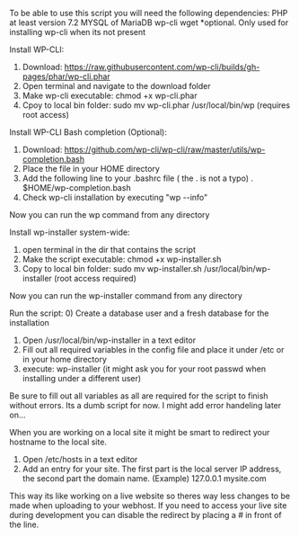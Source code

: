 To be able to use this script you will need the following dependencies:
PHP at least version 7.2
MYSQL of MariaDB
wp-cli
wget *optional. Only used for installing wp-cli when its not present

Install WP-CLI:
1) Download: https://raw.githubusercontent.com/wp-cli/builds/gh-pages/phar/wp-cli.phar
2) Open terminal and navigate to the download folder
3) Make wp-cli executable: chmod +x wp-cli.phar
4) Cpoy to local bin folder: sudo mv wp-cli.phar /usr/local/bin/wp  (requires root access)

Install WP-CLI Bash completion (Optional):
1) Download: https://github.com/wp-cli/wp-cli/raw/master/utils/wp-completion.bash
2) Place the file in your HOME directory
3) Add the following line to your .bashrc file ( the . is not a typo)
    . $HOME/wp-completion.bash
4) Check wp-cli installation by executing "wp --info"

Now you can run the wp command from any directory

Install wp-installer system-wide:
1) open terminal in the dir that contains the script
2) Make the script executable: chmod +x wp-installer.sh
3) Copy to local bin folder: sudo mv wp-installer.sh /usr/local/bin/wp-installer  (root access required)

Now you can run the wp-installer command from any directory



Run the script:
0) Create a database user and a fresh database for the installation
1) Open /usr/local/bin/wp-installer in a text editor
2) Fill out all required variables in the config file and place it under /etc or in your home directory
3) execute: wp-installer (it might ask you for your root passwd when installing under a different user)

Be sure to fill out all variables as all are required for the script to finish without errors.
Its a dumb script for now. I might add error handeling later on...


When you are working on a local site it might be smart to redirect your hostname to the local site.
1) Open /etc/hosts in a text editor
2) Add an entry for your site. The first part is the local server IP address, the second part the domain name.
        (Example)
        127.0.0.1   mysite.com

This way its like working on a live website so theres way less changes to be made when uploading to your webhost.
If you need to access your live site during development you can disable the redirect by placing a # in front of the line.
